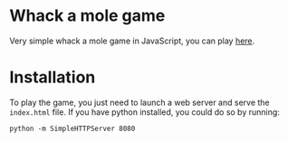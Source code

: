# Whack a mole game

Very simple whack a mole game in JavaScript, you can play [here](https://benoitvallon.github.io/whack-a-mole-game).

# Installation

To play the game, you just need to launch a web server and serve the `index.html` file. If you have python installed, you could do so by running:

```shell
python -m SimpleHTTPServer 8080
```
